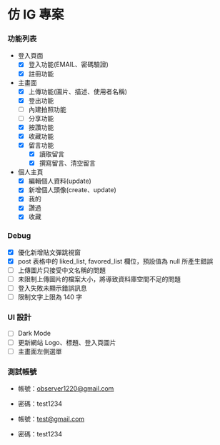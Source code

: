 # 仿 IG 專案

### 功能列表

- 登入頁面
  - [x] 登入功能(EMAIL、密碼驗證)
  - [x] 註冊功能
- 主畫面
  - [x] 上傳功能(圖片、描述、使用者名稱)
  - [x] 登出功能
  - [ ] 內建拍照功能
  - [ ] 分享功能
  - [x] 按讚功能
  - [x] 收藏功能
  - [x] 留言功能
    - [x] 讀取留言
    - [x] 撰寫留言、清空留言
- 個人主頁
  - [x] 編輯個人資料(update)
  - [x] 新增個人頭像(create、update)
  - [x] 我的
  - [x] 讚過
  - [x] 收藏

### Debug

- [x] 優化新增貼文彈跳視窗
- [x] post 表格中的 liked_list, favored_list 欄位，預設值為 null 所產生錯誤
- [ ] 上傳圖片只接受中文名稱的問題
- [ ] 未限制上傳圖片的檔案大小，將導致資料庫空間不足的問題
- [ ] 登入失敗未顯示錯誤訊息
- [ ] 限制文字上限為 140 字

### UI 設計

- [ ] Dark Mode
- [ ] 更新網站 Logo、標題、登入頁圖片
- [ ] 主畫面左側選單

### 測試帳號

- 帳號：observer1220@gmail.com
- 密碼：test1234

- 帳號：test@gmail.com
- 密碼：test1234
